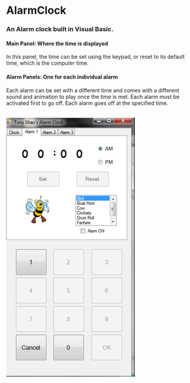 # AlarmClock
<h3>An Alarm clock built in Visual Basic.</h3>

<h4>Main Panel: Where the time is displayed</h4>
In this panel, the time can be set using the keypad, or reset to its default time, which is the computer time.

<h4>Alarm Panels: One for each individual alarm</h4>
Each alarm can be set with a different time and comes with a different sound and animation to play once the time is met. 
Each alarm must be activated first to go off. 
Each alarm goes off at the specified time.
<br/><br/>

![alt text](https://github.com/tonyshaocs/AlarmClock/blob/master/ex2.png)


